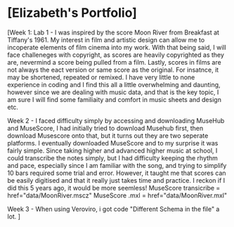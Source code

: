 
# \[Elizabeth's Portfolio\]
<!-- Version 1.0 -->
\[Week 1: Lab 1 - I was inspired by the score Moon River from Breakfast at Tiffany's 1961. My interest in film and artistic design can allow me to incoperate elements of film cinema into my work. With that being said, I will face challeneges with copyright, as scores are heavily copyrighted as they are, nevermind a score being pulled from a film. Lastly, scores in films are not always the eact version or same score as the original. For insatnce, it may be shortened, repeated or remixed. I have very little to none experience in coding and I find this all a little overwhelming and daunting, however since we are dealing with music data, and that is the key topic, I am sure I will find some familiaity and comfort in music sheets and design etc. 

Week 2 - I faced difficulty simply by accessing and downloading MuseHub and MuseScore, I had initially tried to download Musehub first, then download Musescore onto that, but it turns out they are two seperate platforms. I eventually downloaded MuseScore and to my surprise it was fairly simple. Since taking higher and advanced higher music at school, I could transcribe the notes simply, but I had difficulty keeping the rhythm and pace, especially since I am familiar with the song, and trying to simplify 10 bars required some trial and error. However, it taught me that scores can be easily digitised and that it really just takes time and practice. I reckon if I did this 5 years ago, it would be more seemless!
MuseScore transicribe = href="data/MoonRiver.mscz"
MuseScore .mxl = href="data/MoonRiver.mxl"

Week 3 - When using Veroviro, i got code "Different Schema in the file" a lot. \]
